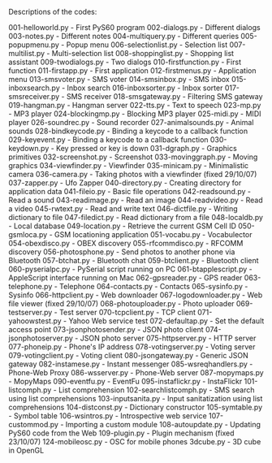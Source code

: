 Descriptions of the codes:

001-helloworld.py - First PyS60 program
002-dialogs.py - Different dialogs
003-notes.py - Different notes
004-multiquery.py - Different queries
005-popupmenu.py - Popup menu
006-selectionlist.py - Selection list
007-multilist.py - Multi-selection list
008-shoppinglist.py - Shopping list assistant
009-twodialogs.py - Two dialogs
010-firstfunction.py - First function
011-firstapp.py - First application
012-firstmenus.py - Application menu
013-smsvoter.py - SMS voter
014-smsinbox.py - SMS inbox
015-inboxsearch.py - Inbox search
016-inboxsorter.py - Inbox sorter
017-smsreceiver.py - SMS receiver
018-smsgateway.py - Filtering SMS gateway
019-hangman.py - Hangman server
022-tts.py - Text to speech
023-mp.py - MP3 player
024-blockingmp.py - Blocking MP3 player
025-midi.py - MIDI player
026-soundrec.py - Sound recorder
027-animalsounds.py - Animal sounds
028-bindkeycode.py - Binding a keycode to a callback function
029-keyevent.py - Binding a keycode to a callback function
030-keydown.py - Key pressed or key is down
031-dgraph.py - Graphics primitives
032-screenshot.py - Screenshot
033-movinggraph.py - Moving graphics
034-viewfinder.py - Viewfinder
035-minicam.py - Minimalistic camera
036-camera.py - Taking photos with a viewfinder (fixed 29/10/07)
037-zapper.py - Ufo Zapper
040-directory.py - Creating directory for application data
041-fileio.py - Basic file operations
042-readsound.py - Read a sound
043-readimage.py - Read an image
044-readvideo.py - Read a video
045-rwtext.py - Read and write text
046-dictfile.py - Writing dictionary to file
047-filedict.py - Read dictionary from a file
048-localdb.py - Local database
049-location.py - Retrieve the current GSM Cell ID
050-gsmloca.py - GSM locationing application
051-vocabu.py - Vocabulector
054-obexdisco.py - OBEX discovery
055-rfcommdisco.py - RFCOMM discovery
056-photosphone.py - Send photos to another phone via Bluetooth
057-btchat.py - Bluetooth chat
059-btclient.py - Bluetooth client
060-pyserialpc.py - PySerial script running on PC
061-btapplescript.py - AppleScript interface running on Mac
062-gpsreader.py - GPS reader
063-telephone.py - Telephone
064-contacts.py - Contacts
065-sysinfo.py - Sysinfo
066-httpclient.py - Web downloader
067-logodownloader.py - Web file viewer (fixed 29/10/07)
068-photouploader.py - Photo uploader
069-testserver.py - Test server
070-tcpclient.py - TCP client
071-yahoowstest.py - Yahoo Web service test
072-defaultap.py - Set the default access point
073-jsonphotosender.py - JSON photo client
074-jsonphotoserver.py - JSON photo server
075-httpserver.py - HTTP server
077-phoneip.py - Phone's IP address
078-votingserver.py - Voting server
079-votingclient.py - Voting client
080-jsongateway.py - Generic JSON gateway
082-instamese.py - Instant messenger
085-wsreqhandlers.py - Phone-Web Proxy
086-wsserver.py - Phone-Web server
087-mopymaps.py - MopyMaps
090-eventfu.py - EventFu
095-instaflickr.py - InstaFlickr
101-listcomph.py - List comprehension
102-searchlistcomph.py - SMS search using list comprehensions
103-inputsanita.py - Input sanitatization using list comprehensions
104-distconst.py - Dictionary constructor
105-symtable.py - Symbol table
106-wsintros.py - Introspective web service
107-custommod.py - Importing a custom module
108-autoupdate.py - Updating PyS60 code from the Web
109-plugin.py - Plugin mechanism (fixed 23/10/07)
124-mobileosc.py - OSC for mobile phones
3dcube.py - 3D cube in OpenGL